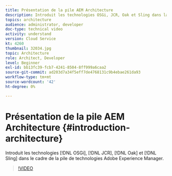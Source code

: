 ```yaml
---
title: Présentation de la pile AEM Architecture
description: Introduit les technologies OSGi, JCR, Oak et Sling dans la pile de technologies Adobe Experience Manager.
topics: architecture
audience: administrator, developer
doc-type: technical video
activity: understand
version: Cloud Service
kt: 4260
thumbnail: 32034.jpg
topic: Architecture
role: Architect, Developer
level: Beginner
exl-id: bb13fc39-fcb7-4241-8504-8ff999a6caa2
source-git-commit: ad203d7a34f5eff7de4768131c9b4ebae261da93
workflow-type: tm+mt
source-wordcount: '42'
ht-degree: 0%

---
```


# Présentation de la pile AEM Architecture {#introduction-architecture}

Introduit les technologies [!DNL OSGi], [!DNL JCR], [!DNL Oak] et [!DNL Sling] dans le cadre de la pile de technologies Adobe Experience Manager.

>[!VIDEO](https://video.tv.adobe.com/v/32034/?quality=12&learn=on)
